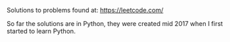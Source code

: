 Solutions to problems found at: https://leetcode.com/

So far the solutions are in Python, they were created mid 2017 when I first started to learn Python.
